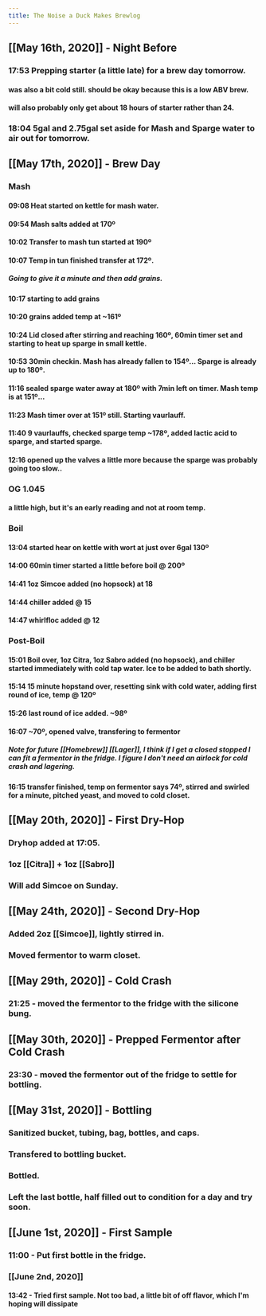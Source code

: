 ```yaml
---
title: The Noise a Duck Makes Brewlog
---
```


## [[May 16th, 2020]] - Night Before
### 17:53 Prepping starter (a little late) for a brew day tomorrow.
#### was also a bit cold still. should be okay because this is a low ABV brew.

#### will also probably only get about 18 hours of starter rather than 24.

### 18:04 5gal and 2.75gal set aside for Mash and Sparge water to air out for tomorrow.

## [[May 17th, 2020]] - Brew Day
### Mash
#### 09:08 Heat started on kettle for mash water.

#### 09:54 Mash salts added at 170º

#### 10:02 Transfer to mash tun started at 190º

#### 10:07 Temp in tun finished transfer at 172º. 
##### Going to give it a minute and then add grains.

#### 10:17 starting to add grains

#### 10:20 grains added temp at ~161º

#### 10:24 Lid closed after stirring and reaching 160º, 60min timer set and starting to heat up sparge in small kettle.

#### 10:53 30min checkin. Mash has already fallen to 154º... Sparge is already up to 180º.

#### 11:16 sealed sparge water away at 180º with 7min left on timer. Mash temp is at 151º...

#### 11:23 Mash timer over at 151º still. Starting vaurlauff.

#### 11:40 9 vaurlauffs, checked sparge temp ~178º, added lactic acid to sparge, and started sparge.

#### 12:16 opened up the valves a little more because the sparge was probably going too slow..

### OG 1.045
#### a little high, but it's an early reading and not at room temp.

### Boil
#### 13:04 started hear on kettle with wort at just over 6gal 130º

#### 14:00 60min timer started a little before boil @ 200º

#### 14:41 1oz Simcoe added (no hopsock) at 18

#### 14:44 chiller added @ 15

#### 14:47 whirlfloc added @ 12

### Post-Boil
#### 15:01 Boil over, 1oz Citra, 1oz Sabro added (no hopsock), and chiller started immediately with cold tap water. Ice to be added to bath shortly.

#### 15:14 15 minute hopstand over, resetting sink with cold water, adding first round of ice, temp @ 120º

#### 15:26 last round of ice added. ~98º

#### 16:07 ~70º, opened valve, transfering to fermentor
##### Note for future [[Homebrew]] [[Lager]], I think if I get a closed stopped I can fit a fermentor in the fridge. I figure I don't need an airlock for cold crash and lagering.

#### 16:15 transfer finished, temp on fermentor says 74º, stirred and swirled for a minute, pitched yeast, and moved to cold closet.

## [[May 20th, 2020]] - First Dry-Hop
### Dryhop added at 17:05.

### 1oz [[Citra]] + 1oz [[Sabro]]

### Will add Simcoe on Sunday.

## [[May 24th, 2020]] - Second Dry-Hop
### Added 2oz [[Simcoe]], lightly stirred in.

### Moved fermentor to warm closet.

## [[May 29th, 2020]] - Cold Crash
### 21:25 - moved the fermentor to the fridge with the silicone bung.

## [[May 30th, 2020]] - Prepped Fermentor after Cold Crash
### 23:30 - moved the fermentor out of the fridge to settle for bottling.

## [[May 31st, 2020]] - Bottling
### Sanitized bucket, tubing, bag, bottles, and caps.

### Transfered to bottling bucket.

### Bottled.

### Left the last bottle, half filled out to condition for a day and try soon.

## [[June 1st, 2020]] - First Sample
### 11:00 - Put first bottle in the fridge.

### [[June 2nd, 2020]]
#### 13:42 - Tried first sample. Not too bad, a little bit of off flavor, which I'm hoping will dissipate 
